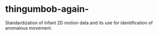 # thingumbob-again-
Standardization of infant 2D motion data and its use for identification of anomalous movement.

